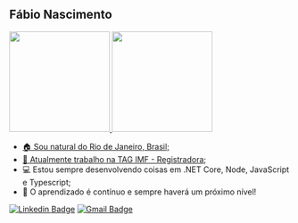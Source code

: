 ## Fábio Nascimento

<div>
  <a href="https://github.com/rafaballerini">
  <img height="180em" src="https://github-readme-stats.vercel.app/api?username=fabioborges-ti&show_icons=true&theme=dracula&include_all_commits=true&count_private=true"/>
  <img height="180em" src="https://github-readme-stats.vercel.app/api/top-langs/?username=fabioborges-ti&layout=compact&langs_count=7&theme=dracula"/>
</div>
  
- 🏠 Sou natural do Rio de Janeiro, Brasil;
- 💼 Atualmente trabalho na [TAG IMF - Registradora](https://taginfraestrutura.com.br/);
- 💻 Estou sempre desenvolvendo coisas em .NET Core, Node, JavaScript e Typescript;
- 🚀 O aprendizado é contínuo e sempre haverá um próximo nível!

[![Linkedin Badge](https://img.shields.io/badge/-Fabio%20Nascimento-A7A284?style=flat-square&logo=Linkedin&logoColor=white&link=https://www.linkedin.com/in/fabioborges-ti/)](https://www.linkedin.com/in/fabioborges-ti/) 
[![Gmail Badge](https://img.shields.io/badge/-fabioborges.ti@gmail.com-A7A284?style=flat-square&logo=Gmail&logoColor=white&link=mailto:fabioborges.ti@gmail.com)](mailto:fabioborges.ti@gmail.com)
  
